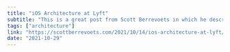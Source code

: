 ```yaml
---
title: "iOS Architecture at Lyft"
subtitle: "This is a great post from Scott Berrevoets in which he describes the evolution of iOS app architecture at Lyft. Scott first describes the problems with the original app architecture and then details how concepts such as dependency injection and plugins addressed these problems. Swift code samples included."
tags: ["architecture"]
link: "https://scottberrevoets.com/2021/10/14/ios-architecture-at-lyft/"
date: "2021-10-29"
---
```

